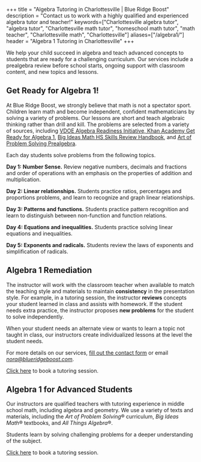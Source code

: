 +++
title = "Algebra Tutoring in Charlottesville | Blue Ridge Boost"
description = "Contact us to work with a highly qualified and experienced algebra tutor and teacher!"
keywords=["Charlottesville algebra tutor", "algebra tutor", "Charlottesville math tutor", "homeschool math tutor", "math teacher", "Charlottesville math", "Charlottesville"]
aliases=["/algebra1/"]
header = "Algebra 1 Tutoring in Charlottesville"
+++

<div class="container">
We help your child succeed in algebra and teach advanced concepts to students that are ready for a challenging curriculum. Our services include a prealgebra review before school starts, ongoing support with classroom content, and new topics and lessons.
<br>

## Get Ready for Algebra 1! 

 <!-- <a class="btn btn-contact-us" href="https://get-ready-for-the-next-school-year-with-math-reviews.cheddarup.com">Signup here</a> to join our summer classes in August to participate in a carefully developed curriculum to review pre-algebra. </br> -->

At Blue Ridge Boost, we strongly believe that math is not a spectator sport. Children learn math and become independent, confident mathematicians by solving a variety of problems. Our lessons are short and teach algebraic thinking rather than drill and kill. The problems are selected from a variety of sources, including <a href="https://www.doe.virginia.gov/teaching-learning-assessment/k-12-standards-instruction/mathematics/instructional-resources/algebra-readiness-initiative">VDOE Algebra Readiness Initiative, Khan Academy Get Ready for Algebra 1</a>, <a href="https://bim.easyaccessmaterials.com/protected/content/srh/hs/">Big Ideas Math HS Skills Review Handbook</a>, and <a href="https://artofproblemsolving.com/store/book/prealgebra">Art of Problem Solving Prealgebra</a>.

Each day students solve problems from the following topics.

<b>Day 1: Number Sense.</b> Review negative numbers, decimals and fractions and order of operations with an emphasis on the properties of addition and multiplication. 

<b>Day 2: Linear relationships.</b> Students practice ratios, percentages and proportions problems, and learn to recognize and graph linear relationships. 

<b>Day 3: Patterns and functions.</b> Students practice pattern recognition and learn to distinguish between non-function and function relations.

<b>Day 4: Equations and inequalities.</b> Students practice solving linear equations and inequalities. 

<b>Day 5: Exponents and radicals.</b> Students review the laws of exponents and simplification of radicals.  


## Algebra 1 Remediation
The instructor will work with the classroom teacher when available to match the teaching style and materials to maintain **consistency** in the presentation style. For example, in a tutoring session, the instructor **reviews** concepts your student learned in class and assists with homework. If the student needs extra practice, the instructor proposes **new problems** for the student to solve independently.

When your student needs an alternate view or wants to learn a topic not taught in class, our instructors create individualized lessons at the level the student needs.

For more details on our services, <a href="/contact/">fill out the contact form</a> or email  <a href="mailto:nora@blueridgeboost.com"><em>nora@blueridgeboost.com</em></a>. 

<a class="btn btn-contact-us" href="https://blueridgeboost-math.youcanbook.me/">Click here</a> to book a tutoring session.


## Algebra 1 for Advanced Students

Our instructors are qualified teachers with tutoring experience in middle school math, including algebra and geometry. We use a variety of texts and materials, including the *Art of Problem Solving*&reg; curriculum, *Big Ideas Math*&reg; textbooks, and *All Things Algebra*&reg;.

Students learn by solving challenging problems for a deeper understanding of the subject. 

<a class="btn btn-contact-us" href="https://blueridgeboost-math.youcanbook.me/">Click here</a> to book a tutoring session.
</div>